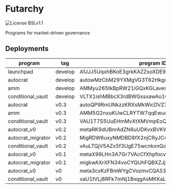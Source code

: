 # Futarchy

![License BSLv1.1](https://img.shields.io/badge/License-BSLv1.1-lightgray.svg)

Programs for market-driven governance

## Deployments

| program           | tag  | program ID                                   |
| ----------------- | ---- | -------------------------------------------- |
| launchpad         | develop | AfJJJ5UqxhBKoE3grkKAZZsoXDE9kncbMKvqSHGsCNrE |
| autocrat          | develop | autowMzCbM29YXMgVG3T62Hkgo7RcyrvgQQkd54fDQL  |
| amm               | develop | AMMyu265tkBpRW21iGQxKGLaves3gKm2JcMUqfXNSpqD |
| conditional_vault | develop | VLTX1ishMBbcX3rdBWGssxawAo1Q2X2qxYFYqiGodVg  |
| autocrat          | v0.3 | autoQP9RmUNkzzKRXsMkWicDVZ3h29vvyMDcAYjCxxg  |
| amm               | v0.3 | AMM5G2nxuKUwCLRYTW7qqEwuoqCtNSjtbipwEmm2g8bH |
| conditional_vault | v0.3 | VAU1T7S5UuEHmMvXtXMVmpEoQtZ2ya7eRb7gcN47wDp  |
| autocrat_v0       | v0.2 | metaRK9dUBnrAdZN6uUDKvxBVKW5pyCbPVmLtUZwtBp  |
| autocrat_migrator | v0.2 | MigRDW6uxyNMDBD8fX2njCRyJC4YZk2Rx9pDUZiAESt  |
| conditional_vault | v0.2 | vAuLTQjV5AZx5f3UgE75wcnkxnQowWxThn1hGjfCVwP  |
| autocrat_v0       | v0.1 | metaX99LHn3A7Gr7VAcCfXhpfocvpMpqQ3eyp3PGUUq  |
| autocrat_migrator | v0.1 | migkwAXrXFN34voCYQUhFQBXZJjHrWnpEXbSGTqZdB3  |
| autocrat_v0       | v0   | meta3cxKzFBmWYgCVozmvCQAS3y9b3fGxrG9HkHL7Wi  |
| conditional_vault | v0   | vaU1tVLj8RFk7mNj1BxqgAsMKKaL8UvEUHvU3tdbZPe  |


